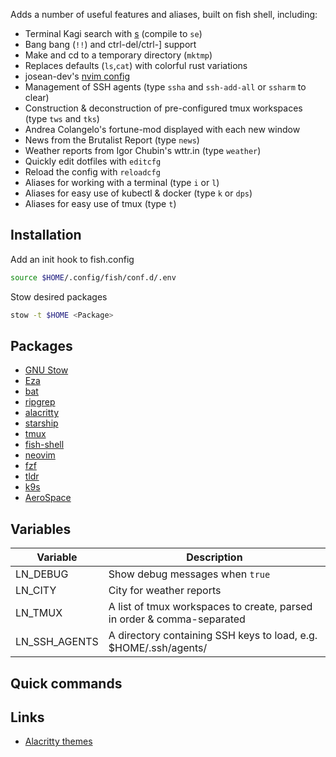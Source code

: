 Adds a number of useful features and aliases, built on fish shell, including:

- Terminal Kagi search with [s](https://github.com/zquestz/s) (compile to `se`)
- Bang bang (`!!`) and ctrl-del/ctrl-] support
- Make and cd to a temporary directory (`mktmp`)
- Replaces defaults (`ls`,`cat`) with colorful rust variations
- josean-dev's [nvim config](https://github.com/josean-dev/dev-environment-files)
- Management of SSH agents (type `ssha` and `ssh-add-all` or `ssharm` to clear)
- Construction & deconstruction of pre-configured tmux workspaces (type `tws` and `tks`)
- Andrea Colangelo's fortune-mod displayed with each new window
- News from the Brutalist Report (type `news`)
- Weather reports from Igor Chubin's wttr.in (type `weather`)
- Quickly edit dotfiles with `editcfg`
- Reload the config with `reloadcfg`
- Aliases for working with a terminal (type `i` or `l`)
- Aliases for easy use of kubectl & docker (type `k` or `dps`)
- Aliases for easy use of tmux (type `t`)

## Installation

Add an init hook to fish.config

```sh
source $HOME/.config/fish/conf.d/.env
````

Stow desired packages

```sh
stow -t $HOME <Package>
```

## Packages
- [GNU Stow](https://git.savannah.gnu.org/cgit/stow.git)
- [Eza](https://github.com/eza-community/eza)
- [bat](https://github.com/sharkdp/bat)
- [ripgrep](https://github.com/BurntSushi/ripgrep)
- [alacritty](https://github.com/alacritty/alacritty)
- [starship](https://github.com/starship/starship)
- [tmux](https://github.com/tmux/tmux)
- [fish-shell](https://github.com/fish-shell/fish-shell)
- [neovim](https://github.com/neovim/neovim)
- [fzf](https://github.com/junegunn/fzf)
- [tldr](https://github.com/tldr-pages/tldr)
- [k9s](https://github.com/derailed/k9s)
- [AeroSpace](https://github.com/nikitabobko/AeroSpace)

## Variables 

Variable | Description
-- | --
| LN_DEBUG | Show debug messages when `true`
| LN_CITY | City for weather reports
| LN_TMUX | A list of tmux workspaces to create, parsed in order & comma-separated
| LN_SSH_AGENTS | A directory containing SSH keys to load, e.g. $HOME/.ssh/agents/

## Quick commands


## Links

- [Alacritty themes](https://github.com/alacritty/alacritty-theme/tree/master/themes)
